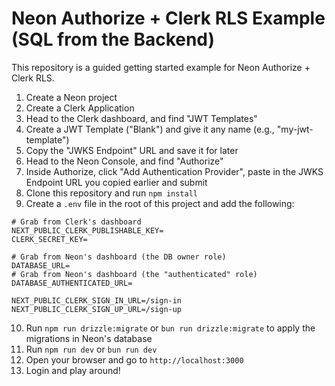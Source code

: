 # Neon Authorize + Clerk RLS Example (SQL from the Backend)

This repository is a guided getting started example for Neon Authorize + Clerk RLS.

1. Create a Neon project
2. Create a Clerk Application
3. Head to the Clerk dashboard, and find "JWT Templates"
4. Create a JWT Template ("Blank") and give it any name (e.g., "my-jwt-template")
5. Copy the "JWKS Endpoint" URL and save it for later
6. Head to the Neon Console, and find "Authorize"
7. Inside Authorize, click "Add Authentication Provider", paste in the JWKS Endpoint URL you copied earlier and submit
8. Clone this repository and run `npm install`
9. Create a `.env` file in the root of this project and add the following:

```
# Grab from Clerk's dashboard
NEXT_PUBLIC_CLERK_PUBLISHABLE_KEY=
CLERK_SECRET_KEY=

# Grab from Neon's dashboard (the DB owner role)
DATABASE_URL=
# Grab from Neon's dashboard (the "authenticated" role)
DATABASE_AUTHENTICATED_URL=

NEXT_PUBLIC_CLERK_SIGN_IN_URL=/sign-in
NEXT_PUBLIC_CLERK_SIGN_UP_URL=/sign-up
```

10. Run `npm run drizzle:migrate` or `bun run drizzle:migrate` to apply the migrations in Neon's database
11. Run `npm run dev` or `bun run dev`
12. Open your browser and go to `http://localhost:3000`
13. Login and play around!
